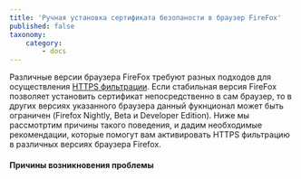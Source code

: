 ```yaml
---
title: 'Ручная установка сертификата безопаности в браузер FireFox'
published: false
taxonomy:
    category:
        - docs
---
```


Различные версии браузера FireFox требуют разных подходов для осуществления [HTTPS фильтрации](https://kb.adguard.com/ru/general/https-filtering). Если стабильная версия FireFox позволяет установить сертификат непосредственно в сам браузер, то в других версиях указанного браузера данный фукнционал может быть ограничен (Firefox Nightly, Beta и Developer Edition). Ниже мы рассмотртим причины такого поведения, и дадим необходимые рекомендации, которые помогут вам активировать HTTPS фильтрацию в различных версиях браузера Firefox.

#### Причины возникновения проблемы



